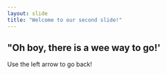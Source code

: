 ```yaml
---
layout: slide
title: "Welcome to our second slide!"
---
```

## "Oh boy, there is a wee way to go!'
Use the left arrow to go back!
